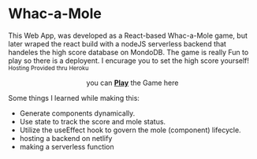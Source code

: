 # Whac-a-Mole

This Web App, was developed as a React-based Whac-a-Mole game, but later wraped the react build with a nodeJS serverless backend that handeles the high score database on MondoDB.
The game is really Fun to play so there is a deployent. I encurage you to set the high score yourself!
<sub>Hosting Provided thru Heroku</sub>
<p align="center">you can <a href="https://gorgeous-genie-657fdc.netlify.app"><b>Play</b></a> the Game here</p>

Some things I learned while making this:
- Generate components dynamically.
- Use state to track the score and mole status.
- Utilize the useEffect hook to govern the mole (component) lifecycle.
- hosting a backend on netlify
- making a serverless function 